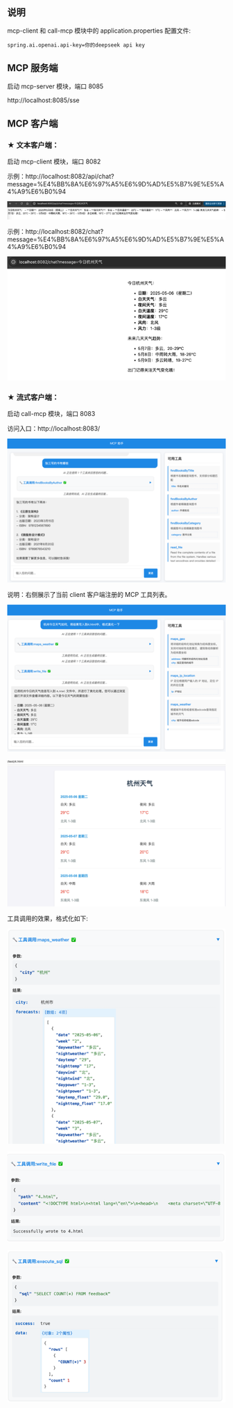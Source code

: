## 说明

mcp-client 和 call-mcp 模块中的 application.properties 配置文件:

    spring.ai.openai.api-key=你的deepseek api key



## MCP 服务端

启动 mcp-server 模块，端口 8085

http://localhost:8085/sse


## MCP 客户端

### ★ 文本客户端：

启动 mcp-client 模块，端口 8082

示例：http://localhost:8082/api/chat?message=%E4%BB%8A%E6%97%A5%E6%9D%AD%E5%B7%9E%E5%A4%A9%E6%B0%94

![img1.png](images/img1.png)

示例：http://localhost:8082/chat?message=%E4%BB%8A%E6%97%A5%E6%9D%AD%E5%B7%9E%E5%A4%A9%E6%B0%94

![img2.png](images/img2.png)


### ★ 流式客户端：

启动 call-mcp 模块，端口 8083

访问入口：http://localhost:8083/


![img3.png](images/img3.png)

说明：右侧展示了当前 client 客户端注册的 MCP 工具列表。

![img4.png](images/img4.png)

![img5.png](images/img5.png)



工具调用的效果，格式化如下:

![img_3.png](images/img_3.png)

![img_1.png](images/img_1.png)

![img_2.png](images/img_2.png)
